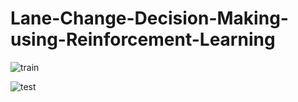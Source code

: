 # Lane-Change-Decision-Making-using-Reinforcement-Learning

![train](https://github.com/gprajwalpoojari/Lane-Change-Decision-Making/assets/53962958/99d91822-7803-490e-aaa6-d691944b8b34)


![test](https://github.com/gprajwalpoojari/Lane-Change-Decision-Making/assets/53962958/4e37c7cc-5b5e-4e33-bfaf-b46db4238534)
